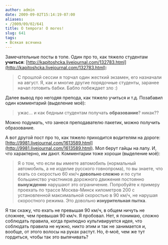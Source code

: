 ```yaml
---
author: admin
date: 2009-09-02T15:14:19-07:00
aliases:
- /2009/09/02/641
title: O tempora! O mores!
slug: 641
tags:
- Всякая всячина
---
```


Замечательные посты в топе. Один про то, как тяжело студентам **учиться**: [http://kapitoshcka.livejournal.com/132783.html](http://kapitoshcka.livejournal.com/132783.html):

> С прошлой сессии я торчал один жесткий экзамен, его назначали на август. Я, как и многие другие порядочные студенты, заранее начал готовить бабки. Бабло побеждает зло :)

Далее вывод про негодяя препода, как тяжело учиться и т.д. Позабавил один комментарий (выделение моё):

> ужас... и как бедным студентам получать **образование**? никак??

Можно подумать, что занеся преподавателю пакетик, можно получить образование. 

А вот другой пост про то, как тяжело приходится водителям на дороге: [http://9981.livejournal.com/1613589.html](http://9981.livejournal.com/1613589.html). Мол берут гайцы на лапу. И, что характерно, им дают. Комментарии тоже хороши (выделение моё):

> Я о том, что если вы имеете автомобиль (нормальный автомобиль, а не изделие русского говнопрома), то вы знаете, что ехать со скоростью 60 км/ч **довольно сложно** и по сути большинство участников дорожного движения постоянно **вынужденно** нарушают это ограничение.
> Попробуйте к примеру проехать по трассе Москва-Минск километров 200 с установленной максимальной скоростью в 90 км/ч, не нарушая скоростного режима. 
> Это довольно **изнурительная пытка**.

Я так скажу, что ехать не превышая 90 км/ч, в общем ничуть не сложнее, чем превышая 90 км/ч. Я пробовал. Нет, я понимаю, сложно соблюдать правила, когда прилюдно культивируется идея, что соблюдать правила не нужно, никто этим и так не занимается и, вообще, от этого волосы на руках растут. Но, ё-моё, чем же тут гордиться, чтобы так это выпячивать?
